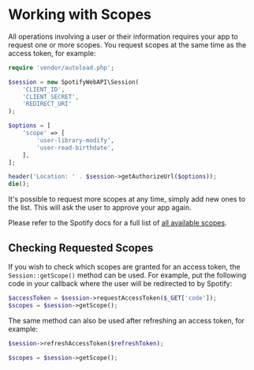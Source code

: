 # Working with Scopes

All operations involving a user or their information requires your app to request one or more scopes. You request scopes at the same time as the access token, for example:

```php
require 'vendor/autoload.php';

$session = new SpotifyWebAPI\Session(
    'CLIENT_ID',
    'CLIENT_SECRET',
    'REDIRECT_URI'
);

$options = [
    'scope' => [
        'user-library-modify',
        'user-read-birthdate',
    ],
];

header('Location: ' . $session->getAuthorizeUrl($options));
die();
```

It's possible to request more scopes at any time, simply add new ones to the list. This will ask the user to approve your app again.

Please refer to the Spotify docs for a full list of [all available scopes](https://developer.spotify.com/documentation/general/guides/authorization/scopes/).

## Checking Requested Scopes
If you wish to check which scopes are granted for an access token, the `Session::getScope()` method can be used. For example, put the following code in your callback where the user will be redirected to by Spotify:

```php
$accessToken = $session->requestAccessToken($_GET['code']);
$scopes = $session->getScope();
```

The same method can also be used after refreshing an access token, for example:

```php
$session->refreshAccessToken($refreshToken);

$scopes = $session->getScope();
```

